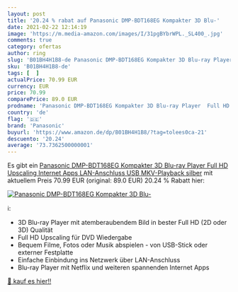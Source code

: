 ```yaml
---
layout: post
title: '20.24 % rabat auf Panasonic DMP-BDT168EG Kompakter 3D Blu-'
date: 2021-02-22 12:14:19
image: 'https://m.media-amazon.com/images/I/31pgBYbrWPL._SL400_.jpg'
comments: true
category: ofertas
author: ring
slug: 'B01BH4H1B8-de Panasonic DMP-BDT168EG Kompakter 3D Blu-ray Player Full HD...'
sku: 'B01BH4H1B8-de'
tags: [  ]
actualPrice: 70.99 EUR
currency: EUR
price: 70.99
comparePrice: 89.0 EUR
prodname: 'Panasonic DMP-BDT168EG Kompakter 3D Blu-ray Player  Full HD Upscaling  Internet Apps  LAN-Anschluss  USB  MKV-Playback  silber'
country: 'de'
flag: '🇩🇪'
brand: 'Panasonic'
buyurl: 'https://www.amazon.de/dp/B01BH4H1B8/?tag=tolees0ca-21'
descuento: '20.24'
average: '73.7362500000001'
---
```


Es gibt ein [Panasonic DMP-BDT168EG Kompakter 3D Blu-ray Player  Full HD Upscaling  Internet Apps  LAN-Anschluss  USB  MKV-Playback  silber](https://www.amazon.de/dp/B01BH4H1B8/?tag=tolees0ca-21) mit aktuellem Preis 70.99 EUR (original: 89.0 EUR) 20.24 % Rabatt hier:

[![Panasonic DMP-BDT168EG Kompakter 3D Blu-](https://m.media-amazon.com/images/I/31pgBYbrWPL._SL400_.jpg)](https://www.amazon.de/dp/B01BH4H1B8/?tag=tolees0ca-21)

ℹ️:

- 3D Blu-ray Player mit atemberaubendem Bild in bester Full HD (2D oder 3D) Qualität
- Full HD Upscaling für DVD Wiedergabe
- Bequem Filme, Fotos oder Musik abspielen - von USB-Stick oder externer Festplatte
- Einfache Einbindung ins Netzwerk über LAN-Anschluss
- Blu-ray Player mit Netflix und weiteren spannenden Internet Apps

[🛒 kauf es hier!!](https://www.amazon.de/dp/B01BH4H1B8/?tag=tolees0ca-21)
